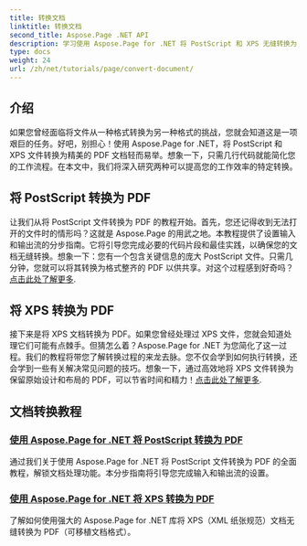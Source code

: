```yaml
---
title: 转换文档
linktitle: 转换文档
second_title: Aspose.Page .NET API
description: 学习使用 Aspose.Page for .NET 将 PostScript 和 XPS 无缝转换为 PDF。遵循我们的详细教程，轻松处理文档。
type: docs
weight: 24
url: /zh/net/tutorials/page/convert-document/
---
```

## 介绍

如果您曾经面临将文件从一种格式转换为另一种格式的挑战，您就会知道这是一项艰巨的任务。好吧，别担心！使用 Aspose.Page for .NET，将 PostScript 和 XPS 文件转换为精美的 PDF 文档轻而易举。想象一下，只需几行代码就能简化您的工作流程。在本文中，我们将深入研究两种可以提高您的工作效率的特定转换。

## 将 PostScript 转换为 PDF

让我们从将 PostScript 文件转换为 PDF 的教程开始。首先，您还记得收到无法打开的文件时的情形吗？这就是 Aspose.Page 的用武之地。本教程提供了设置输入和输出流的分步指南。它将引导您完成必要的代码片段和最佳实践，以确保您的文档无缝转换。想象一下：您有一个包含关键信息的庞大 PostScript 文件。只需几分钟，您就可以将其转换为格式整齐的 PDF 以供共享。对这个过程感到好奇吗？[点击此处了解更多](./postscript-to-pdf-conversion/).

## 将 XPS 转换为 PDF

接下来是将 XPS 文档转换为 PDF。如果您曾经处理过 XPS 文件，您就会知道处理它们可能有点棘手。但猜怎么着？Aspose.Page for .NET 为您简化了这一过程。我们的教程将带您了解转换过程的来龙去脉。您不仅会学到如何执行转换，还会学到一些有关解决常见问题的技巧。想象一下，通过高效地将 XPS 文件转换为保留原始设计和布局的 PDF，可以节省时间和精力！[点击此处了解更多](./converting-xps-to-pdf/).

## 文档转换教程
### [使用 Aspose.Page for .NET 将 PostScript 转换为 PDF](./postscript-to-pdf-conversion/)
通过我们关于使用 Aspose.Page for .NET 将 PostScript 文件转换为 PDF 的全面教程，解锁文档处理功能。本分步指南将引导您完成输入和输出流的设置。
### [使用 Aspose.Page for .NET 将 XPS 转换为 PDF](./converting-xps-to-pdf/)
了解如何使用强大的 Aspose.Page for .NET 库将 XPS（XML 纸张规范）文档无缝转换为 PDF（可移植文档格式）。